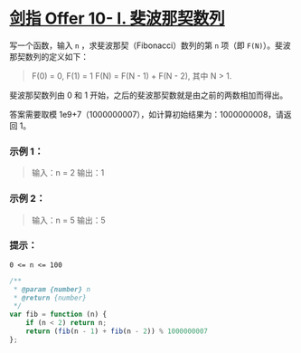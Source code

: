# [剑指 Offer 10- I. 斐波那契数列](https://leetcode.cn/problems/fei-bo-na-qi-shu-lie-lcof/)

写一个函数，输入 `n` ，求斐波那契（Fibonacci）数列的第 `n` 项（即 `F(N)`）。斐波那契数列的定义如下：

> F(0) = 0,   F(1) = 1
> F(N) = F(N - 1) + F(N - 2), 其中 N > 1.

斐波那契数列由 0 和 1 开始，之后的斐波那契数就是由之前的两数相加而得出。

答案需要取模 1e9+7（1000000007），如计算初始结果为：1000000008，请返回 1。

 

### 示例 1：

> 输入：n = 2
> 输出：1

### 示例 2：

> 输入：n = 5
> 输出：5

### 提示：

`0 <= n <= 100`

```js
/**
 * @param {number} n
 * @return {number}
 */
var fib = function (n) {
    if (n < 2) return n;
    return (fib(n - 1) + fib(n - 2)) % 1000000007
};
```

